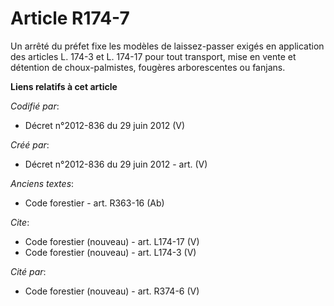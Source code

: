 # Article R174-7

Un arrêté du préfet fixe les modèles de laissez-passer exigés en application des articles L. 174-3 et L. 174-17 pour tout
transport, mise en vente et détention de choux-palmistes, fougères arborescentes ou fanjans.

**Liens relatifs à cet article**

_Codifié par_:

  - Décret n°2012-836 du 29 juin 2012 (V)

_Créé par_:

  - Décret n°2012-836 du 29 juin 2012 - art. (V)

_Anciens textes_:

  - Code forestier - art. R363-16 (Ab)

_Cite_:

  - Code forestier (nouveau) - art. L174-17 (V)
  - Code forestier (nouveau) - art. L174-3 (V)

_Cité par_:

  - Code forestier (nouveau) - art. R374-6 (V)

